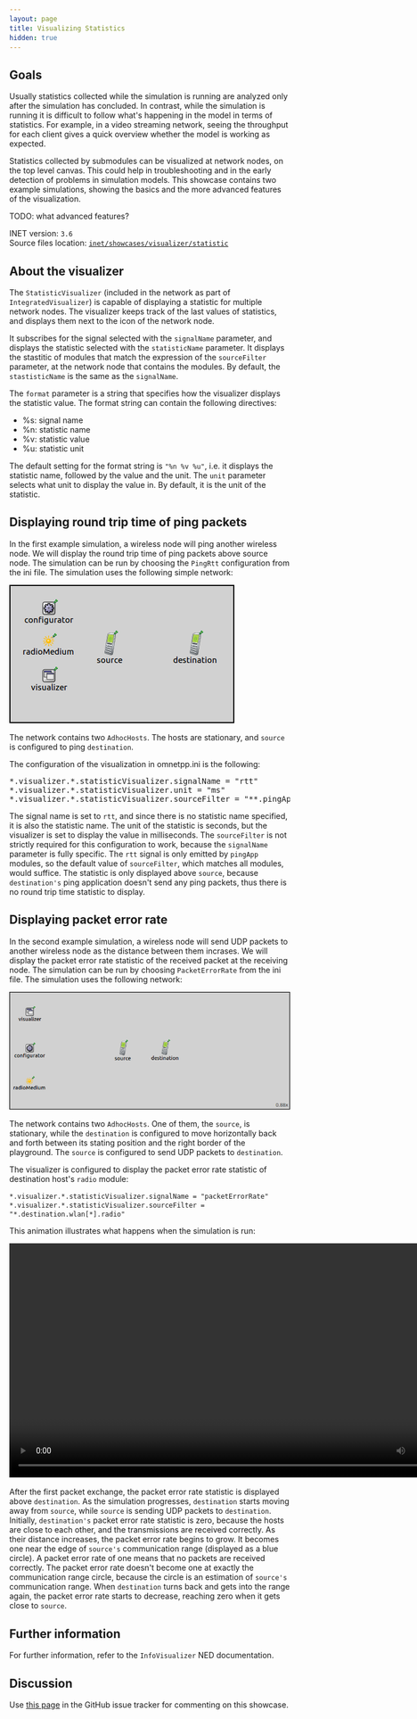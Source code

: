 ```yaml
---
layout: page
title: Visualizing Statistics
hidden: true
---
```


## Goals

Usually statistics collected while the simulation is running are
analyzed only after the simulation has concluded. In contrast, while the
simulation is running it is difficult to follow what's happening in the
model in terms of statistics. For example, in a video streaming network,
seeing the throughput for each client gives a quick overview whether the
model is working as expected.

Statistics collected by submodules can be visualized at network nodes,
on the top level canvas. This could help in troubleshooting and in the
early detection of problems in simulation models. This showcase contains
two example simulations, showing the basics and the more advanced
features of the visualization.

TODO: what advanced features?

INET version: `3.6`<br>
Source files location: <a href="https://github.com/inet-framework/inet-showcases/tree/master/visualizer/statistic" target="_blank">`inet/showcases/visualizer/statistic`</a>

## About the visualizer

The `StatisticVisualizer` (included in the network as part of
`IntegratedVisualizer`) is capable of displaying a
statistic for multiple network nodes. The visualizer keeps track of the
last values of statistics, and displays them next to the icon of the
network node.

It subscribes for the signal selected with the `signalName`
parameter, and displays the statistic selected with the
`statisticName` parameter. It displays the stastitic of modules
that match the expression of the `sourceFilter` parameter, at
the network node that contains the modules. By default, the
`stastisticName` is the same as the `signalName`.

The `format` parameter is a string that specifies how the
visualizer displays the statistic value. The format string can contain
the following directives:

-   %s: signal name
-   %n: statistic name
-   %v: statistic value
-   %u: statistic unit

The default setting for the format string is `"%n %v %u"`, i.e.
it displays the statistic name, followed by the value and the unit. The
`unit` parameter selects what unit to display the value in. By
default, it is the unit of the statistic.

## Displaying round trip time of ping packets

In the first example simulation, a wireless node will ping another
wireless node. We will display the round trip time of ping packets above
source node. The simulation can be run by choosing the
`PingRtt` configuration from the ini file. The simulation uses
the following simple network:

<img class="screen" src="rttnetwork.png">

The network contains two `AdhocHosts`. The hosts are
stationary, and `source` is configured to ping
`destination`.

The configuration of the visualization in omnetpp.ini is the following:

<p><pre class="snippet" style="border-radius: 0;">
*.visualizer.*.statisticVisualizer.signalName = "rtt"
*.visualizer.*.statisticVisualizer.unit = "ms"
*.visualizer.*.statisticVisualizer.sourceFilter = "**.pingApp[*]"
</pre></p>

The signal name is set to `rtt`, and since there is no
statistic name specified, it is also the statistic name. The unit of the
statistic is seconds, but the visualizer is set to display the value in
milliseconds. The `sourceFilter` is not strictly required for
this configuration to work, because the `signalName` parameter
is fully specific. The `rtt` signal is only emitted by
`pingApp` modules, so the default value of
`sourceFilter`, which matches all modules, would suffice. The
statistic is only displayed above `source`, because
`destination's` ping application doesn't send any ping packets,
thus there is no round trip time statistic to display.

## Displaying packet error rate

In the second example simulation, a wireless node will send UDP packets
to another wireless node as the distance between them incrases. We will
display the packet error rate statistic of the received packet at the
receiving node. The simulation can be run by choosing
`PacketErrorRate` from the ini file. The simulation uses the
following network:

<img class="screen" src="pernetwork.png">

The network contains two `AdhocHosts`. One of them, the
`source`, is stationary, while the `destination` is
configured to move horizontally back and forth between its stating
position and the right border of the playground. The `source`
is configured to send UDP packets to `destination`.

The visualizer is configured to display the packet error rate statistic
of destination host's `radio` module:

``` {.snippet}
*.visualizer.*.statisticVisualizer.signalName = "packetErrorRate"
*.visualizer.*.statisticVisualizer.sourceFilter = "*.destination.wlan[*].radio"
```

This animation illustrates what happens when the simulation is run:

<p><video controls autoplay loop onclick="this.paused ? this.play() : this.pause();" src="statisticvisualizer5.mp4" width="823px" height="420px"></video></p>

After the first packet exchange, the packet error rate statistic is
displayed above `destination`. As the simulation progresses,
`destination` starts moving away from `source`, while
`source` is sending UDP packets to `destination`.
Initially, `destination's` packet error rate statistic is zero,
because the hosts are close to each other, and the transmissions are
received correctly. As their distance increases, the packet error rate
begins to grow. It becomes one near the edge of `source's`
communication range (displayed as a blue circle). A packet error rate of
one means that no packets are received correctly. The packet error rate
doesn't become one at exactly the communication range circle, because
the circle is an estimation of `source's` communication range.
When `destination` turns back and gets into the range again,
the packet error rate starts to decrease, reaching zero when it gets
close to `source`.

## Further information

For further information, refer to the `InfoVisualizer` NED
documentation.

## Discussion

Use <a href="TODO" target="_blank">this page</a>
in the GitHub issue tracker for commenting on this showcase.
